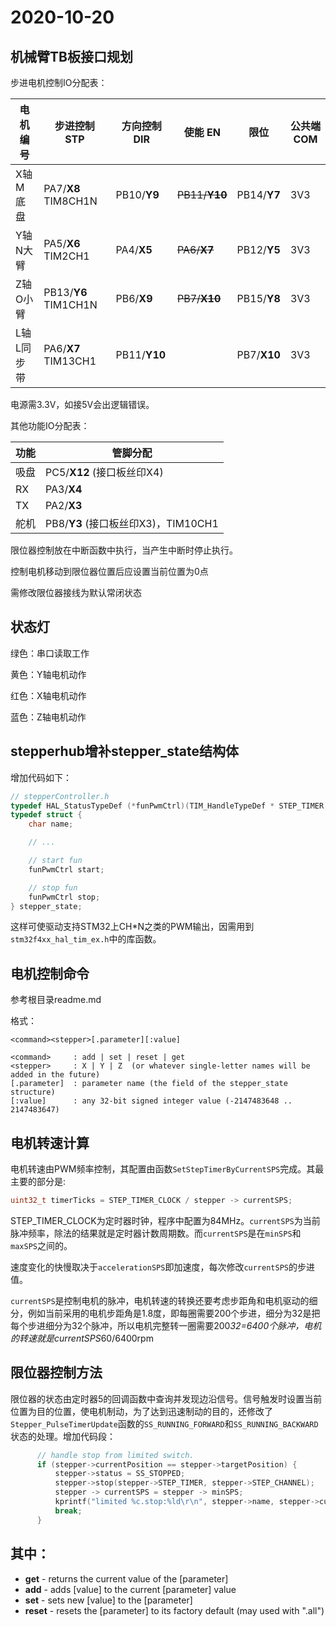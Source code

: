# 2020-10-20

## 机械臂TB板接口规划

步进电机控制IO分配表：

|电机编号|步进控制 STP|方向控制 DIR|使能 EN|限位|公共端COM|
|---|---|---|---|---|---|
|X轴 M底盘|PA7/**X8** TIM8CH1N|PB10/**Y9**|~~PB11/**Y10**~~|PB14/**Y7**|3V3|
|Y轴 N大臂|PA5/**X6** TIM2CH1|PA4/**X5**|~~PA6/**X7**~~|PB12/**Y5**|3V3|
|Z轴 O小臂|PB13/**Y6** TIM1CH1N|PB6/**X9**|~~PB7/**X10**~~|PB15/**Y8**|3V3|
|L轴 L同步带|PA6/**X7** TIM13CH1|PB11/**Y10**||PB7/**X10**|3V3|
电源需3.3V，如接5V会出逻辑错误。

其他功能IO分配表：

|功能|管脚分配|
|---|---|
|吸盘|PC5/**X12** (接口板丝印X4)|
|RX|PA3/**X4**|
|TX|PA2/**X3**|
|舵机|PB8/**Y3** (接口板丝印X3)，TIM10CH1|

限位器控制放在中断函数中执行，当产生中断时停止执行。

控制电机移动到限位器位置后应设置当前位置为0点

需修改限位器接线为默认常闭状态

## 状态灯

绿色：串口读取工作

黄色：Y轴电机动作

红色：X轴电机动作

蓝色：Z轴电机动作

## stepperhub增补stepper_state结构体

增加代码如下：

```c
// stepperController.h
typedef HAL_StatusTypeDef (*funPwmCtrl)(TIM_HandleTypeDef * STEP_TIMER, uint32_t  STEP_CHANNEL);
typedef struct {
    char name;

    // ...

    // start fun
    funPwmCtrl start;

    // stop fun
    funPwmCtrl stop;
} stepper_state;
```

这样可使驱动支持STM32上CH*N之类的PWM输出，因需用到`stm32f4xx_hal_tim_ex.h`中的库函数。

## 电机控制命令

参考根目录readme.md

格式：

```
<command><stepper>[.parameter][:value]

<command>     : add | set | reset | get
<stepper>     : X | Y | Z  (or whatever single-letter names will be added in the future)
[.parameter]  : parameter name (the field of the stepper_state structure)
[:value]      : any 32-bit signed integer value (-2147483648 .. 2147483647)
```

## 电机转速计算

电机转速由PWM频率控制，其配置由函数`SetStepTimerByCurrentSPS`完成。其最主要的部分是:

``` c
uint32_t timerTicks = STEP_TIMER_CLOCK / stepper -> currentSPS;
```

STEP_TIMER_CLOCK为定时器时钟，程序中配置为84MHz。`currentSPS`为当前脉冲频率，除法的结果就是定时器计数周期数。而`currentSPS`是在`minSPS`和`maxSPS`之间的。

速度变化的快慢取决于`accelerationSPS`即加速度，每次修改`currentSPS`的步进值。

`currentSPS`是控制电机的脉冲，电机转速的转换还要考虑步距角和电机驱动的细分，例如当前采用的电机步距角是1.8度，即每圈需要200个步进，细分为32是把每个步进细分为32个脉冲，所以电机完整转一圈需要200*32=6400个脉冲，电机的转速就是currentSPS*60/6400rpm

## 限位器控制方法

限位器的状态由定时器5的回调函数中查询并发现边沿信号。信号触发时设置当前位置为目的位置，使电机制动，为了达到迅速制动的目的，还修改了`Stepper_PulseTimerUpdate`函数的`SS_RUNNING_FORWARD`和`SS_RUNNING_BACKWARD`状态的处理。增加代码段：

```c
      // handle stop from limited switch.
      if (stepper->currentPosition == stepper->targetPosition) {
          stepper->status = SS_STOPPED;
          stepper->stop(stepper->STEP_TIMER, stepper->STEP_CHANNEL);
          stepper -> currentSPS = stepper -> minSPS;
          kprintf("limited %c.stop:%ld\r\n", stepper->name, stepper->currentPosition);
          break;
      }
```

## 其中：

- **get** - returns the current value of the [parameter] 
- **add** - adds [value] to the current [parameter] value
- **set** - sets new [value] to the [parameter]
- **reset** - resets the [parameter] to its factory default (may used with ".all")
